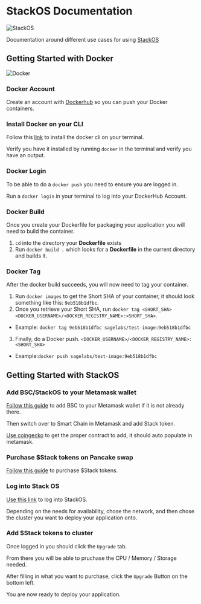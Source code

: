 # StackOS Documentation

![StackOS](https://cdn-images-1.medium.com/max/544/1*1U2bGZGGBTjS1qLPuHU_Cg@2x.png)

Documentation around different use cases for using [StackOS](https://www.home.stackos.io/)

## Getting Started with Docker

![Docker](https://d1.awsstatic.com/acs/characters/Logos/Docker-Logo_Horizontel_279x131.b8a5c41e56b77706656d61080f6a0217a3ba356d.png)

### Docker Account

Create an account with [Dockerhub](https://hub.docker.com/) so you can push your Docker containers.

### Install Docker on your CLI

Follow this [link](https://docs.docker.com/engine/install/ubuntu/) to install the docker cli on your terminal.

Verify you have it installed by running `docker` in the terminal and verify you have an output.

### Docker Login

To be able to do a `docker push` you need to ensure you are logged in.

Run a `docker login` in your terminal to log into your DockerHub Account.

### Docker Build

Once you create your Dockerfile for packaging your application you will need to build the container.

1. `cd` into the directory your **Dockerfile** exists
2. Run `docker build .` which looks for a **Dockerfile** in the current directory and builds it.

### Docker Tag

After the docker build succeeds, you will now need to tag your container.

1. Run `docker images` to get the Short SHA of your container, it should look something like this: `9eb518b1dfbc`.
2. Once you retrieve your Short SHA, run `docker tag <SHORT_SHA> <DOCKER_USERNAME>/<DOCKER_REGISTRY_NAME>:<SHORT_SHA>`.
  * Example: `docker tag 9eb518b1dfbc sagelabs/test-image:9eb518b1dfbc`
3. Finally, do a Docker push. `<DOCKER_USERNAME>/<DOCKER_REGISTRY_NAME>:<SHORT_SHA>`
  * Example:`docker push sagelabs/test-image:9eb518b1dfbc`

## Getting Started with StackOS

### Add BSC/StackOS to your Metamask wallet

[Follow this guide](https://myterablock.medium.com/how-to-add-binance-smart-chain-network-to-metamask-and-connect-it-to-pancakeswap-c4a245a2952d) to add BSC to your Metamask wallet if it is not already there.

Then switch over to Smart Chain in Metamask and add Stack token.

[Use coingecko](https://www.coingecko.com/en/coins/stackos) to get the proper contract to add, it should auto populate in metamask.

### Purchase $Stack tokens on Pancake swap

[Follow this guide](https://medium.com/stackos/how-to-buy-stack-on-pancakeswap-using-metamask-3e122dc04061) to purchase $Stack tokens.

### Log into Stack OS

[Use this link](https://app.stackos.io/) to log into StackOS.

Depending on the needs for availability, chose the network, and then chose the cluster you want to deploy your application onto.

### Add $Stack tokens to cluster

Once logged in you should click the `Upgrade` tab.

From there you will be able to pruchase the CPU / Memory / Storage needed.

After filling in what you want to purchase, click the `Upgrade` Button on the bottom left.

You are now ready to deploy your application.
